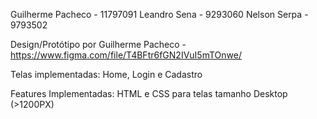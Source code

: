 Guilherme Pacheco - 11797091
Leandro Sena - 9293060
Nelson Serpa - 9793502

Design/Protótipo por Guilherme Pacheco - https://www.figma.com/file/T4BFtr6fGN2IVuI5mTOnwe/

Telas implementadas: Home, Login e Cadastro

Features Implementadas: HTML e CSS para telas tamanho Desktop (>1200PX)